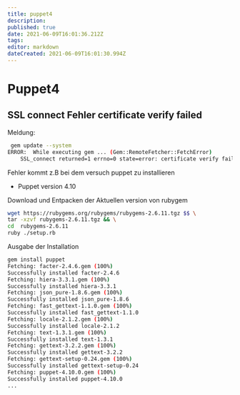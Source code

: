 ```yaml
---
title: puppet4
description: 
published: true
date: 2021-06-09T16:01:36.212Z
tags: 
editor: markdown
dateCreated: 2021-06-09T16:01:30.994Z
---
```


# Puppet4

## SSL connect Fehler certificate verify failed

Meldung:

```sh
 gem update --system
ERROR:  While executing gem ... (Gem::RemoteFetcher::FetchError)
    SSL_connect returned=1 errno=0 state=error: certificate verify failed (https://api.rubygems.org/specs.4.8.gz)

```

Fehler kommt z.B bei dem versuch puppet zu installieren

* Puppet version 4.10

Download und Entpacken der Aktuellen version von rubygem

```sh
wget https://rubygems.org/rubygems/rubygems-2.6.11.tgz $$ \
tar -xzvf rubygems-2.6.11.tgz && \
cd  rubygems-2.6.11
ruby ./setup.rb
```

Ausgabe der Installation

```sh
gem install puppet
Fetching: facter-2.4.6.gem (100%)
Successfully installed facter-2.4.6
Fetching: hiera-3.3.1.gem (100%)
Successfully installed hiera-3.3.1
Fetching: json_pure-1.8.6.gem (100%)
Successfully installed json_pure-1.8.6
Fetching: fast_gettext-1.1.0.gem (100%)
Successfully installed fast_gettext-1.1.0
Fetching: locale-2.1.2.gem (100%)
Successfully installed locale-2.1.2
Fetching: text-1.3.1.gem (100%)
Successfully installed text-1.3.1
Fetching: gettext-3.2.2.gem (100%)
Successfully installed gettext-3.2.2
Fetching: gettext-setup-0.24.gem (100%)
Successfully installed gettext-setup-0.24
Fetching: puppet-4.10.0.gem (100%)
Successfully installed puppet-4.10.0
...
```
